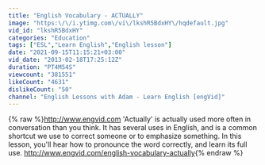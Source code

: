 ```yaml
---
title: "English Vocabulary - ACTUALLY"
image: "https:\/\/i.ytimg.com\/vi\/lkshR5BdxHY\/hqdefault.jpg"
vid_id: "lkshR5BdxHY"
categories: "Education"
tags: ["ESL","Learn English","English lesson"]
date: "2021-09-15T11:15:21+03:00"
vid_date: "2013-02-18T17:25:12Z"
duration: "PT4M54S"
viewcount: "381551"
likeCount: "4631"
dislikeCount: "50"
channel: "English Lessons with Adam - Learn English [engVid]"
---
```

{% raw %}<a rel="nofollow" target="blank" href="http://www.engvid.com">http://www.engvid.com</a> 'Actually' is actually used more often in conversation than you think. It has several uses in English, and is a common shortcut we use to correct someone or to emphasize something. In this lesson, you'll hear how to pronounce the word correctly, and learn its full use. <a rel="nofollow" target="blank" href="http://www.engvid.com/english-vocabulary-actually">http://www.engvid.com/english-vocabulary-actually</a>{% endraw %}
